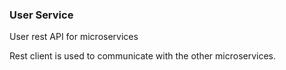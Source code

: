 ### User Service
User rest API for microservices

Rest client is used to communicate with the other microservices.